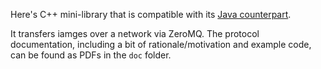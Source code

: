Here's C++ mini-library that is compatible with its [Java counterpart](https://github.com/xulman/image-net-transfers-java).

It transfers iamges over a network via ZeroMQ. The protocol documentation, including a bit of
rationale/motivation and example code, can be found as PDFs in the `doc` folder.
